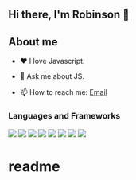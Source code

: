 ## Hi there, I'm Robinson 👋

## About me
- :heart: I love Javascript.
<!-- - 🌱 I’m currently learning NodeJs. -->
- 💬 Ask me about JS.
<!-- - 👯 I’m looking to collaborate on ... -->
<!-- - 🤔 I’m looking for help with ... -->
<!-- - 💬 Ask me about ... -->
- 📫 How to reach me: [Email](robinadoro@gmail.com)
<!-- - 😄 Pronouns: ... -->
<!-- - 🔭 I’m currently working on -->

<!-- ![Your Repository's Stats](https://github-readme-stats.vercel.app/api?username=robinadoro&show_icons=true&theme=blue-green) -->
<!-- ![Your Repository's Stats](https://github-readme-stats.vercel.app/api/top-langs/?username=robinadoro&theme=blue-green) -->

<!-- ![Profile View Counter](https://komarev.com/ghpvc/?username=robinadoro) -->

### Languages and Frameworks
<p float="left">

  <img src="https://img.shields.io/badge/JavaScript-c7b302?style=for-the-badge&logo=javascript&logoColor=white&link=https://www.javascript.com" />

  <img src="https://img.shields.io/badge/Angular-c7b302?style=for-the-badge&logo=javascript&logoColor=white&link=https://www.angular.io" />

<img src="https://img.shields.io/badge/Vue.js-35495E?style=for-the-badge&logo=vuedotjs&logoColor=4FC08D"/>

<img src="https://img.shields.io/badge/React.js-6699CC?style=for-the-badge&logo=react&logoColor=white&link=https://pt-br.reactjs.org" />

  <img src="https://img.shields.io/badge/-Postgresql-0078F6?style=for-the-badge&logo=PostgreSQL&logoColor=blue&link=https://www.postgresql.org"/>
	
  <img src="https://img.shields.io/badge/-MySQL-0078D6?style=for-the-badge&logo=MySQL&logoColor=white&link=https://www.mysql.com/" />

  
  <img src="https://img.shields.io/badge/Jquery-3fa6cc?style=for-the-badge&logo=jquery&logoColor=blue&link=https://jquery.com" />
		
  <img src="https://img.shields.io/badge/Css-blue?style=for-the-badge&logo=CSS3&logoColor=white" />
  
  
  
</p>

# readme
